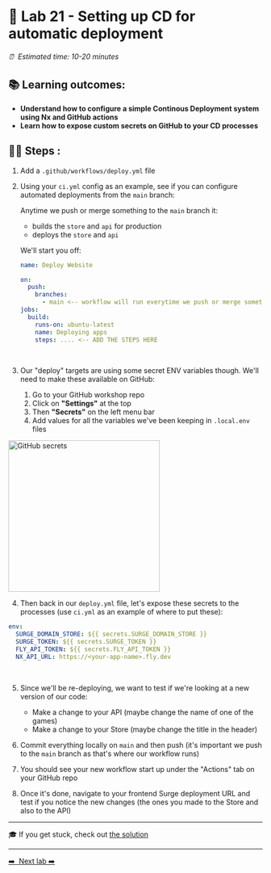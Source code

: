 # 🎈 Lab 21 - Setting up CD for automatic deployment

###### ⏰ &nbsp;Estimated time: 10-20 minutes

## 📚 Learning outcomes:

- **Understand how to configure a simple Continous Deployment system using Nx and GitHub actions**
- **Learn how to expose custom secrets on GitHub to your CD processes**

## 🏋️‍♀️ Steps :

1. Add a `.github/workflows/deploy.yml` file
   <br />

2. Using your `ci.yml` config as an example, see if you can configure automated deployments from the `main` branch:

   Anytime we push or merge something to the `main` branch it:

   - builds the `store` and `api` for production
   - deploys the `store` and `api`

   We'll start you off:

   ```yml
   name: Deploy Website

   on:
     push:
       branches:
         - main <-- workflow will run everytime we push or merge something to main
   jobs:
     build:
       runs-on: ubuntu-latest
       name: Deploying apps
       steps: .... <-- ADD THE STEPS HERE
   ```

   <br />

3. Our "deploy" targets are using some secret ENV variables though. We'll need to make these available on GitHub:

   1. Go to your GitHub workshop repo
   2. Click on **"Settings"** at the top
   3. Then **"Secrets"** on the left menu bar
   4. Add values for all the variables we've been keeping in `.local.env` files

<img src="./github_secrets.png" height="300" alt="GitHub secrets">
<br />

4. Then back in our `deploy.yml` file, let's expose these secrets to the processes (use `ci.yml` as an example of where to put these):

```yml
env:
  SURGE_DOMAIN_STORE: ${{ secrets.SURGE_DOMAIN_STORE }}
  SURGE_TOKEN: ${{ secrets.SURGE_TOKEN }}
  FLY_API_TOKEN: ${{ secrets.FLY_API_TOKEN }}
  NX_API_URL: https://<your-app-name>.fly.dev
```

<br />

5. Since we'll be re-deploying, we want to test if we're looking at a new version of our code:

   - Make a change to your API (maybe change the name of one of the games)
   - Make a change to your Store (maybe change the title in the header)
     <br />

6. Commit everything locally on `main` and then push (it's important we push to the `main` branch as that's where our workflow runs)
   <br />

7. You should see your new workflow start up under the "Actions" tab on your GitHub repo
   <br />

8. Once it's done, navigate to your frontend Surge deployment URL and test if you notice the new changes (the ones you made to the Store and also to the API)
   <br />

---

🎓 If you get stuck, check out [the solution](SOLUTION.md)

---

[➡️ &nbsp;Next lab ➡️](../lab22/LAB.md)
